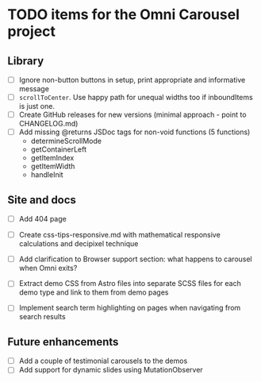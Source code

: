 
TODO items for the Omni Carousel project
================================================================================


Library
----------------------------------------

-   [ ] Ignore non-button buttons in setup, print appropriate and informative message
-   [ ] `scrollToCenter`. Use happy path for unequal widths too if inboundItems is just one.
-   [ ] Create GitHub releases for new versions (minimal approach - point to CHANGELOG.md)
-   [ ] Add missing @returns JSDoc tags for non-void functions (5 functions)
    -   determineScrollMode
    -   getContainerLeft
    -   getItemIndex
    -   getItemWidth
    -   handleInit


Site and docs
----------------------------------------

-   [ ] Add 404 page
-   [ ] Create css-tips-responsive.md with mathematical responsive calculations and decipixel technique
-   [ ] Add clarification to Browser support section: what happens to carousel when Omni exits?
-   [ ] Extract demo CSS from Astro files into separate SCSS files for each demo type and link to them from demo pages
-   [ ] Implement search term highlighting on pages when navigating from search results


Future enhancements
----------------------------------------

-   [ ] Add a couple of testimonial carousels to the demos
-   [ ] Add support for dynamic slides using MutationObserver
